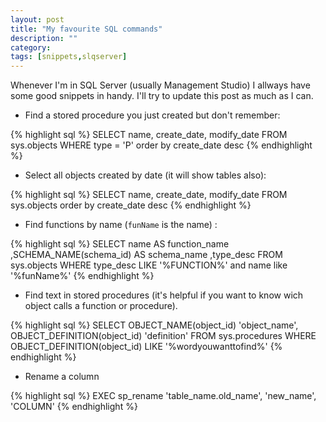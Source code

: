 ```yaml
---
layout: post
title: "My favourite SQL commands"
description: ""
category: 
tags: [snippets,slqserver]
---
```


Whenever I'm in SQL Server (usually Management Studio) I allways have some good snippets in handy. I'll try to update this post as much as I can.


- Find a stored procedure you just created but don't remember:

{% highlight sql %}
SELECT name, create_date, modify_date
FROM sys.objects
WHERE type = 'P'
order by create_date desc
{% endhighlight %}

- Select all objects created by date (it will show tables also):

{% highlight sql %}
SELECT name, create_date, modify_date
FROM sys.objects
order by create_date desc
{% endhighlight %}

- Find functions by name (`funName` is the name) :

{% highlight sql %}
SELECT name AS function_name
,SCHEMA_NAME(schema_id) AS schema_name
,type_desc
FROM sys.objects
WHERE type_desc LIKE '%FUNCTION%'
and name like '%funName%'
{% endhighlight %}

- Find text in stored procedures (it's helpful if you want to know wich object calls a function or procedure).

{% highlight sql %}
SELECT OBJECT_NAME(object_id) 'object_name',
       OBJECT_DEFINITION(object_id) 'definition'
FROM sys.procedures
WHERE OBJECT_DEFINITION(object_id) LIKE '%wordyouwanttofind%'
{% endhighlight %}

- Rename a column 

{% highlight sql %}
EXEC sp_rename 'table_name.old_name', 'new_name', 'COLUMN'
{% endhighlight %}
